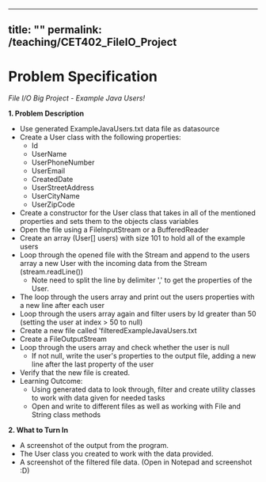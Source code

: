 
---
title: ""
permalink: /teaching/CET402_FileIO_Project
---

# Problem Specification
*File I/O Big Project - Example Java Users!*
<br/>

__1. Problem Description__
  - Use generated ExampleJavaUsers.txt data file as datasource
  - Create a User class with the following properties:
    - Id
    - UserName
    - UserPhoneNumber
    - UserEmail
    - CreatedDate
    - UserStreetAddress
    - UserCityName
    - UserZipCode
  - Create a constructor for the User class that takes in all of the mentioned properties and sets them to the objects class variables
  - Open the file using a FileInputStream or a BufferedReader
  - Create an array (User[] users) with size 101 to hold all of the example users
  - Loop through the opened file with the Stream and append to the users array a new User with the incoming data from the Stream (stream.readLine())
    - Note need to split the line by delimiter ',' to get the properties of the User.
  - The loop through the users array and print out the users properties with a new line after each user
  - Loop through the users array again and filter users by Id greater than 50 (setting the user at index > 50 to null)
  - Create a new file called 'filteredExampleJavaUsers.txt
  - Create a FileOutputStream
  - Loop through the users array and check whether the user is null
    - If not null, write the user's properties to the output file, adding a new line after the last property of the user
  - Verify that the new file is created.
- Learning Outcome:
  - Using generated data to look through, filter and create utility classes to work with data given for needed tasks
  - Open and write to different files as well as working with File and String class methods

__2. What to Turn In__

- A screenshot of the output from the program.
- The User class you created to work with the data provided.
- A screenshot of the filtered file data. (Open in Notepad and screenshot :D)